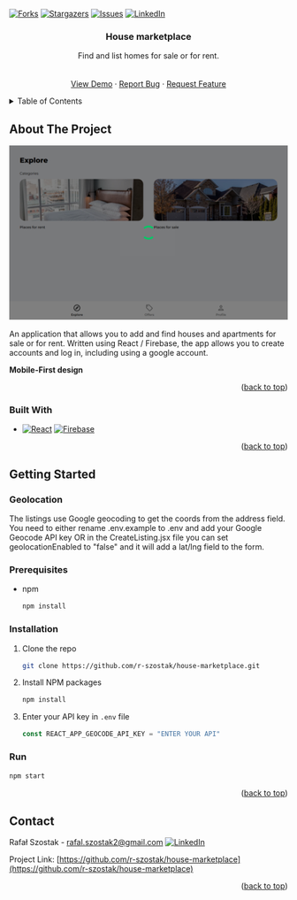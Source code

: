 [![Forks][forks-shield]][forks-url]
[![Stargazers][stars-shield]][stars-url]
[![Issues][issues-shield]][issues-url]
[![LinkedIn][linkedin-shield]][linkedin-url]
<br />

<div align="center">

<h3 align="center">House marketplace</h3>

  <p align="center">
    Find and list homes for sale or for rent.
    <br />
    <br />
    <br />
    <a href="https://github-finder-app-theta-ten.vercel.app">View Demo</a>
    ·
    <a href="https://github.com/r-szostak/house-marketplace/issues">Report Bug</a>
    ·
    <a href="https://github.com/r-szostak/house-marketplace/issues">Request Feature</a>
  </p>
</div>

<details>
  <summary>Table of Contents</summary>
  <ol>
    <li>
      <a href="#about-the-project">About The Project</a>
      <ul>
        <li><a href="#built-with">Built With</a></li>
      </ul>
    </li>
    <li>
      <a href="#getting-started">Getting Started</a>
      <ul>
        <li><a href="#prerequisites">Prerequisites</a></li>
        <li><a href="#installation">Installation</a></li>
      </ul>
    </li>
    <li><a href="#contact">Contact</a></li>
  </ol>
</details>

<!-- ABOUT THE PROJECT -->

## About The Project

[![Product Name Screen Shot][product-screenshot]](https://github-finder-app-theta-ten.vercel.app)

An application that allows you to add and find houses and apartments for sale or for rent. Written using React / Firebase, the app allows you to create accounts and log in, including using a google account.

<strong>Mobile-First design</strong>

<p align="right">(<a href="#readme-top">back to top</a>)</p>

### Built With

- [![React][react.js]][react-url] [![Firebase][firebase]][firebase-url]

<p align="right">(<a href="#readme-top">back to top</a>)</p>

<!-- GETTING STARTED -->

## Getting Started

### Geolocation

The listings use Google geocoding to get the coords from the address field. You need to either rename .env.example to .env and add your Google Geocode API key OR in the CreateListing.jsx file you can set geolocationEnabled to "false" and it will add a lat/lng field to the form.

### Prerequisites

- npm
  ```sh
  npm install
  ```

### Installation

1. Clone the repo
   ```sh
   git clone https://github.com/r-szostak/house-marketplace.git
   ```
2. Install NPM packages
   ```sh
   npm install
   ```
3. Enter your API key in `.env` file
   ```js
   const REACT_APP_GEOCODE_API_KEY = "ENTER YOUR API"
   ```

### Run

```sh
npm start
```

<p align="right">(<a href="#readme-top">back to top</a>)</p>

<!-- CONTACT -->

## Contact

Rafał Szostak - rafal.szostak2@gmail.com
[![LinkedIn][linkedin-shield]][linkedin-url]

Project Link: [https://github.com/r-szostak/house-marketplace](https://github.com/r-szostak/house-marketplace)

<p align="right">(<a href="#readme-top">back to top</a>)</p>

<!-- MARKDOWN LINKS & IMAGES -->
<!-- https://www.markdownguide.org/basic-syntax/#reference-style-links -->

[forks-shield]: https://img.shields.io/github/forks/r-szostak/house-marketplace.svg?style=for-the-badge
[forks-url]: https://github.com/r-szostak/house-marketplace/network/members
[stars-shield]: https://img.shields.io/github/stars/r-szostak/house-marketplace.svg?style=for-the-badge
[stars-url]: https://github.com/r-szostak/house-marketplace/stargazers
[issues-shield]: https://img.shields.io/github/issues/r-szostak/house-marketplace.svg?style=for-the-badge
[issues-url]: https://github.com/r-szostak/house-marketplace/issues
[linkedin-shield]: https://img.shields.io/badge/-LinkedIn-black.svg?style=for-the-badge&logo=linkedin&colorB=555
[linkedin-url]: https://www.linkedin.com/in/rsz/
[product-screenshot]: src/assets/jpg/preview.png
[react.js]: https://img.shields.io/badge/React-20232A?style=for-the-badge&logo=react&logoColor=61DAFB
[react-url]: https://reactjs.org/
[firebase]: https://img.shields.io/badge/Firebase-FFCA28?style=for-the-badge&logo=firebase&logoColor=2C384A
[firebase-url]: https://firebase.com
